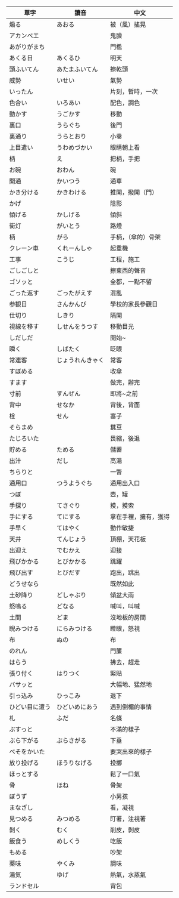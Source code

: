 |單字|讀音|中文|
|---|---|---|
|煽る|あおる|被（風）搖晃|
|アカンベエ||鬼臉|
|あがりがまち||門檻|
|あくる日|あくるひ|明天|
|頭ふいてん|あたまふいてん|擦乾頭|
|威勢|いせい|氣勢|
|いったん||片刻，暫時，一次|
|色合い|いろあい|配色，調色|
|動かす|うごかす|移動|
|裏口|うらぐち|後門|
|裏通り|うらとおり|小巷|
|上目遣い|うわめづかい|眼睛朝上看|
|柄|え|把柄，手把|
|お碗|おわん|碗|
|開通|かいつう|通車|
|かき分ける|かきわける|推開，撥開（門）|
|かげ||陰影|
|傾げる|かしげる|傾斜|
|街灯|がいとう|路燈|
|柄|がら|手柄，（傘的）骨架|
|クレーン車|くれーんしゃ|起重機|
|工事|こうじ|工程，施工|
|ごしごしと||擦東西的聲音|
|ゴソッと||全都，一點不留|
|ごった返す|ごったがえす|混亂|
|参観日|さんかんび|學校的家長參觀日|
|仕切り|しきり|隔開|
|視線を移す|しせんをうつす|移動目光|
|しだしだ||開始~|
|瞬く|しばたく|眨眼|
|常連客|じょうれんきゃく|常客|
|すぼめる||收傘|
|すます||做完，辦完|
|寸前|すんぜん|即將~之前|
|背中|せなか|背後，背面|
|栓|せん|塞子|
|そらまめ||蠶豆|
|たじろいた||畏縮，後退|
|貯める|ためる|儲蓄|
|出汁|だし|高湯|
|ちらりと||一瞥|
|通用口|つうようぐち|通用出入口|
|つぼ||壺，罐|
|手探り|てさぐり|摸，摸索|
|手にする|てにする|拿在手裡，擁有，獲得|
|手早く|てはやく|動作敏捷|
|天井|てんじょう|頂棚，天花板|
|出迎え|でむかえ|迎接|
|飛びかかる|とびかかる|跳躍|
|飛び出す|とびだす|跑出，跳出|
|どうせなら||既然如此|
|土砂降り|どしゃぶり|傾盆大雨|
|怒鳴る|どなる|喊叫，叫喊|
|土間|どま|沒地板的房間|
|睨みつける|にらみつける|瞪眼，怒視|
|布|ぬの|布|
|のれん||門簾|
|はらう||拂去，趕走|
|張り付く|はりつく|緊貼|
|バサッと||大幅地、猛然地|
|引っ込み|ひっこみ|退下|
|ひどい目に遭う|ひどいめにあう|遇到倒楣的事情|
|札|ふだ|名條|
|ぶすっと||不滿的樣子|
|ぶら下がる|ぶらさがる|下垂|
|べそをかいた||要哭出來的樣子|
|放り投げる|ほうりなげる|投擲|
|ほっとする||鬆了一口氣|
|骨|ほね|骨架|
|ぼうず||小男孩|
|まなざし||看，凝視|
|見つめる|みつめる|盯著，注視著|
|剝く|むく|削皮，剝皮|
|飯食う|めしくう|吃飯|
|もめる||吵架|
|薬味|やくみ|調味|
|湯気|ゆげ|熱氣，水蒸氣|
|ランドセル||背包|
